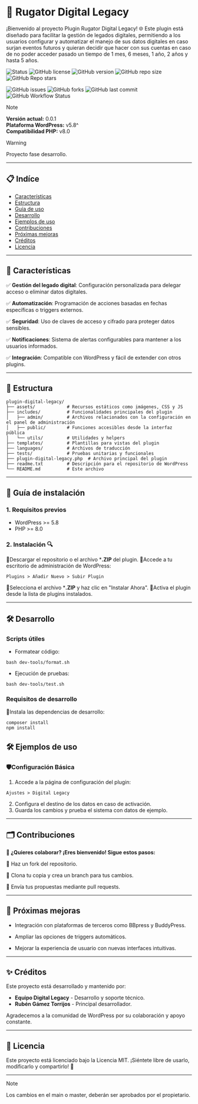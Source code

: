 # 🔌 **Rugator Digital Legacy**

¡Bienvenido al proyecto Plugin Rugator Digital Legacy! 🌐 Este plugin está diseñado para facilitar la gestión de legados digitales, permitiendo a los usuarios configurar y automatizar el manejo de sus datos digitales en caso surjan eventos futuros y quieran decidir que hacer con sus cuentas en caso de no poder acceder pasado un tiempo de 1 mes, 6 meses, 1 año, 2 años y hasta 5 años.

![Status](https://img.shields.io/badge/Estado-En%20Desarrollo-yellow?style=flat-square)
![GitHub license](https://img.shields.io/github/license/RUGATOR-TECHNOLOGY/PluginDigitalLegacy?style=flat-square)
![GitHub version](https://img.shields.io/github/v/tag/RUGATOR-TECHNOLOGY/PluginDigitalLegacy?label=versión&style=flat-square)
![GitHub repo size](https://img.shields.io/github/repo-size/RUGATOR-TECHNOLOGY/PluginDigitalLegacy?style=flat-square)
![GitHub Repo stars](https://img.shields.io/github/stars/RUGATOR-TECHNOLOGY/PluginDigitalLegacy?style=social)

![GitHub issues](https://img.shields.io/github/issues/RUGATOR-TECHNOLOGY/PluginDigitalLegacy?style=flat-square)
![GitHub forks](https://img.shields.io/github/forks/RUGATOR-TECHNOLOGY/PluginDigitalLegacy?style=flat-square)
![GitHub last commit](https://img.shields.io/github/last-commit/RUGATOR-TECHNOLOGY/PluginDigitalLegacy?style=flat-square)
![GitHub Workflow Status](https://img.shields.io/github/actions/workflow/status/RUGATOR-TECHNOLOGY/PluginDigitalLegacy/main.yml?style=flat-square)


> [!NOTE]
> **Versión actual:** 0.0.1  
> **Plataforma WordPress:** v5.8^  
> **Compatibilidad PHP:** v8.0

> [!WARNING]
> Proyecto fase desarrollo.

---

## 📋 Indíce
- [Características](#-características)
- [Estructura](#-estructura)
- [Guía de uso](#-guía-de-uso)
- [Desarrollo](#-desarrollo)
- [Ejemplos de uso](#-ejemplos-de-uso)
- [Contribuciones](#-contribuciones)
- [Próximas mejoras](#-próximas-mejoras)
- [Créditos](#-créditos)
- [Licencia](#-licencia)

---

## 🌟 **Características**

✅ **Gestión del legado digital**: Configuración personalizada para delegar acceso o eliminar datos digitales.

✅ **Automatización**: Programación de acciones basadas en fechas específicas o triggers externos.

✅ **Seguridad**: Uso de claves de acceso y cifrado para proteger datos sensibles.

✅ **Notificaciones**: Sistema de alertas configurables para mantener a los usuarios informados.

✅ **Integración**: Compatible con WordPress y fácil de extender con otros plugins.

---

## 📂 **Estructura**

```plaintext
plugin-digital-legacy/
├── assets/            # Recursos estáticos como imágenes, CSS y JS
├── includes/          # Funcionalidades principales del plugin
│   ├── admin/         # Archivos relacionados con la configuración en el panel de administración
│   ├── public/        # Funciones accesibles desde la interfaz pública
│   └── utils/         # Utilidades y helpers
├── templates/         # Plantillas para vistas del plugin
├── languages/         # Archivos de traducción
├── tests/             # Pruebas unitarias y funcionales
├── plugin-digital-legacy.php  # Archivo principal del plugin
├── readme.txt         # Descripción para el repositorio de WordPress
└── README.md          # Este archivo
```
---

## 🚀 **Guía de instalación**
### 1. Requisitos previos
- WordPress >= 5.8
- PHP >= 8.0

### 2. Instalación 🔍
🔹Descargar el repositorio o el archivo ***.ZIP** del plugin.
🔹Accede a tu escritorio de administración de WordPress:

```
Plugins > Añadir Nuevo > Subir Plugin
```
🔹Selecciona el archivo ***.ZIP** y haz clic en "Instalar Ahora".
🔹Activa el plugin desde la lista de plugins instalados.

---

## 🛠️ **Desarrollo**
### Scripts útiles
- Formatear código:

```
bash dev-tools/format.sh
```

- Ejecución de pruebas:

```
bash dev-tools/test.sh
```

### Requisitos de desarrollo
🔹Instala las dependencias de desarrollo:
```
composer install
npm install
```

## 🛠️ **Ejemplos de uso**
### 🛡️Configuración Básica
1. Accede a la página de configuración del plugin:
```
Ajustes > Digital Legacy
```
2. Configura el destino de los datos en caso de activación.
3. Guarda los cambios y prueba el sistema con datos de ejemplo.

---

## 🗂️ Contribuciones

**🤝 ¿Quieres colaborar? ¡Eres bienvenido! Sigue estos pasos:**

🔹 Haz un fork del repositorio.

🔹 Clona tu copia y crea un branch para tus cambios.

🔹 Envía tus propuestas mediante pull requests.

---

## 🔮 Próximas mejoras

- Integración con plataformas de terceros como BBpress y BuddyPress.

- Ampliar las opciones de triggers automáticos.

- Mejorar la experiencia de usuario con nuevas interfaces intuitivas.

---

## ✨ Créditos

Este proyecto está desarrollado y mantenido por:

- **Equipo Digital Legacy** - Desarrollo y soporte técnico.
- **Rubén Gámez Torrijos** - Principal desarrollador.

Agradecemos a la comunidad de WordPress por su colaboración y apoyo constante.

---

## 📝 Licencia

Este proyecto está licenciado bajo la Licencia MIT. ¡Siéntete libre de usarlo, modificarlo y compartirlo! 🚀

---

> [!NOTE]
> Los cambios en el main o master, deberán ser aprobados por el propietario.

